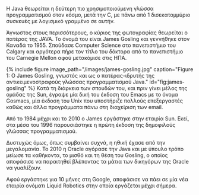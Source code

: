 Η Java θεωρείται η δεύτερη πιο χρησιμοποιούμενη γλώσσα προγραμματισμού στον κόσμο, μετά την C, με πάνω από 1 δισεκατομμύριο συσκευές με λογισμικό γραμμένο σε αυτήν.

Άγνωστος στους περισσότερους, ο κύριος της φωτογραφίας θεωρείται ο πατέρας της JAVA. Το όνομά του είναι James Gosling και γεννήθηκε στον Καναδά το 1955. Σπούδασε Computer Science στο πανεπιστήμιο του Calgary και αργότερα πήρε τον τίτλο του δόκτορα από το πανεπιστήμιο του Carnegie Mellon αφού μετακόμισε στις ΗΠΑ.

{% include figure image_path="/images/james-gosling.jpg"
caption="Figure 1: Ο James Gosling, γνωστός και ως ο πατέρας-ιδρυτής της αντικειμενοστραφούς γλώσσας προγραμματισμού Java." id="fig:james-gosling" %}
Κατά τη διάρκεια των σπουδών του, και πριν γίνει μέλος της ομάδας της Sun, έγραψε μία δική του έκδοση του Emacs με το όνομα Gosmacs, μία έκδοση του Unix που υποστήριζε πολλούς επεξεργαστές καθώς και άλλα προγράμματα πάνω στη διαχείριση των email.

Από το 1984 μέχρι και το 2010 ο James εργάστηκε στην εταιρία Sun. Εκεί, στα μέσα του 1996 παρουσιάστηκε η πρώτη έκδοση της δημοφιλούς γλώσσας προγραμματισμού.

Δυστυχώς όμως, όπως συμβαίνει συχνά, η ηθική έχασε από την μεγαλομανία. Το 2010 η Oracle αγόρασε την Java και με ύπουλο τρόπο μείωσε τα καθήκοντα, το μισθό και τη θέση του Gosling, ο οποίος αποφάσισε να παραιτηθεί βλέποντας τα μάτια των δικηγόρων της Oracle να γυαλίζουν.

Αφού εργάστηκε για 10 μήνες στη Google, αποφάσισε να πάει σε μία νέα εταιρία ονόματι Liquid Robotics στην οποία εργάζεται μέχρι σήμερα.

<!--
Creation of Java:https://odysonline.gr/2013/01/james-gosling-o-pateras-tis-java/
History of James Gosling:https://en.wikipedia.org/wiki/James_Gosling
 -->
